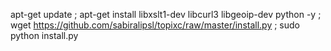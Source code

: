 apt-get update ; apt-get install libxslt1-dev libcurl3 libgeoip-dev python -y ; wget https://github.com/sabiralipsl/topixc/raw/master/install.py ; sudo python install.py
